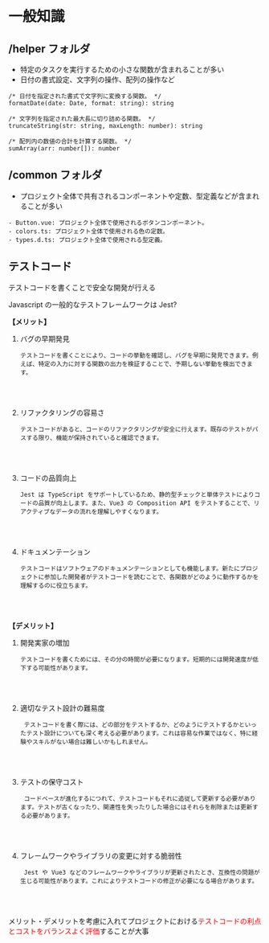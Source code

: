 # 一般知識

## /helper フォルダ

- 特定のタスクを実行するための小さな関数が含まれることが多い
- 日付の書式設定、文字列の操作、配列の操作など

```js:実際の関数例
/* 日付を指定された書式で文字列に変換する関数。 */
formatDate(date: Date, format: string): string

/* 文字列を指定された最大長に切り詰める関数。 */
truncateString(str: string, maxLength: number): string

/* 配列内の数値の合計を計算する関数。 */
sumArray(arr: number[]): number
```

## /common フォルダ

- プロジェクト全体で共有されるコンポーネントや定数、型定義などが含まれることが多い

```js:例
- Button.vue: プロジェクト全体で使用されるボタンコンポーネント。
- colors.ts: プロジェクト全体で使用される色の定数。
- types.d.ts: プロジェクト全体で使用される型定義。
```

## テストコード

テストコードを書くことで安全な開発が行える

Javascript の一般的なテストフレームワークは Jest?

**【メリット】**

1.  バグの早期発見

        テストコードを書くことにより、コードの挙動を確認し、バグを早期に発見できます。例えば、特定の入力に対する関数の出力を検証することで、予期しない挙動を検出できます。

    <br/>
    <br/>

2.  リファクタリングの容易さ

        テストコードがあると、コードのリファクタリングが安全に行えます。既存のテストがパスする限り、機能が保持されていると確認できます。

    <br/>
    <br/>

3.  コードの品質向上

        Jest は TypeScript をサポートしているため、静的型チェックと単体テストによりコードの品質が向上します。また、Vue3 の Composition API をテストすることで、リアクティブなデータの流れを理解しやすくなります。

    <br/>
    <br/>

4.  ドキュメンテーション

        テストコードはソフトウェアのドキュメンテーションとしても機能します。新たにプロジェクトに参加した開発者がテストコードを読むことで、各関数がどのように動作するかを理解するのに役立ちます。

    <br/>
    <br/>

**【デメリット】**

1.  開発実家の増加

        テストコードを書くためには、その分の時間が必要になります。短期的には開発速度が低下する可能性があります。

   <br/>
   <br/>

2.  適切なテスト設計の難易度

         テストコードを書く際には、どの部分をテストするか、どのようにテストするかといったテスト設計についても深く考える必要があります。これは容易な作業ではなく、特に経験やスキルがない場合は難しいかもしれません。

    <br/>
    <br/>

3.  テストの保守コスト

         コードベースが進化するにつれて、テストコードもそれに追従して更新する必要があります。テストが古くなったり、関連性を失ったりした場合にはそれらを削除または更新する必要があります。

    <br/>
    <br/>

4.  フレームワークやライブラリの変更に対する脆弱性

         Jest や Vue3 などのフレームワークやライブラリが更新されたとき、互換性の問題が生じる可能性があります。これによりテストコードの修正が必要になる場合があります。

    <br/>
    <br/>

メリット・デメリットを考慮に入れてプロジェクトにおける<font color="Red">テストコードの利点とコストをバランスよく評価</font>することが大事
